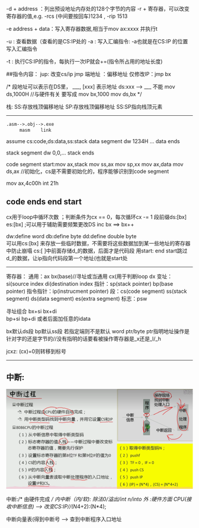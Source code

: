 -d + address ：列出预设地址内存处的128个字节的内容
-r + 寄存器，可以改变寄存器的值,e.g. -rcs (中间要按回车)1234 , -rip 1513

-e address + data：写入寄存器数据,相当于mov ax:xxxx 并执行t


-u : 查看数据（查看的是CS:IP处的
-a : 写入汇编指令:
	-a也就是在CS:IP 的位置写入汇编指令

-t : 执行CS:IP的指令，每执行一次IP就会+=(指令所占用的地址长度)



##指令内容：
jup: 改变cs/ip
jmp 端地址  ：偏移地址
仅修改IP：jmp bx


/* 段地址可以表示在DS里， ___, [xxx] 表示地址 ds:xxx --> ___
不能 mov ds,1000H //与硬件有关
要写成 mov bx,1000
	    mov ds,bx */

栈: 
SS:存放栈顶偏移地址
SP:存放栈顶偏移地址
SS:SP指向栈顶元素  

-------------------------------------------------------------------------------
	.asm-->.obj-->.exe
	     masm    link

assume cs:code,ds:data,ss:stack
data segment 
	dw 1234H ...
data  ends

stack segment
	dw 0,0,...
stack ends

code segment
start:mov ax,stack
	 mov ss,ax
	 mov sp,xx
	 mov ax,data
	 mov ds,ax
//初始化，cs是不需要初始化的，程序能够识别到code segment

mov ax,4c00h
int 21h

code ends 
end start
--------------------------------------------------------------------------------
cx用于loop中循环次数  ；判断条件为cx == 0，每次循环cx -= 1
段前缀ds:[bx]		es:[bx] ;可以用于辅助需要频繁更改DS
inc bx ==> bx++

dw:define word
db:define byte
dd:define double byte	
可以用cs:[bx] 来存放一些临时数据，不需要将这些数据加到某一些地址的寄存器中防止崩塌			cs:[ ]中前面存储d_的数据，后面才是代码段
用start:     end start跳过d_的数据，让ip指向代码段第一个地址(也就是start处

---------------------------------------------------------------------------------
寄存器：
通用：ax  bx(base)//寻址或当通用	cx(用于判断loop  dx
变址：si(source index  di(destination index
指针：sp(stack pointer)   bp(base pointer)
指令指针：ip(instrucment pointer)
段：cs(code segment) ss(stack segment) ds(data segment) es(extra segment)
标志：psw

寻址组合 bx+si	bx+di	
               bp+si	bp+di
或者后面加任意的idata

bx默认ds段	bp默认ss段 	若指定端则不是默认
word ptr/byte ptr指明地址操作是针对字的还是字节的//没有指明的话要看被操作寄存器是_x还是_l/_h

jcxz:		(cx)=0则转移到标号


---

## 中断:
![alt text](image.png)

中断:/* 由硬件完成 */
内中断（内/软):	除法0/溢出/int n/into
外	  :硬件方面
CPU(接收中断信息) --> 改变CS:IP//(N*4+2):(N*4);

中断向量表(得到中断号 --> 查到中断程序入口地址

